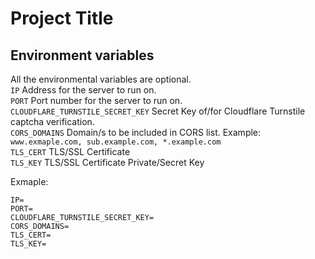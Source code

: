 # Project Title

## Environment variables

All the environmental variables are optional.\
`IP` Address for the server to run on.\
`PORT` Port number for the server to run on.\
`CLOUDFLARE_TURNSTILE_SECRET_KEY` Secret Key of/for Cloudflare Turnstile captcha verification. \
`CORS_DOMAINS` Domain/s to be included in CORS list. Example: `www.exmaple.com, sub.example.com, *.example.com`\
`TLS_CERT` TLS/SSL Certificate\
`TLS_KEY` TLS/SSL Certificate Private/Secret Key

Exmaple:

```env
IP=
PORT=
CLOUDFLARE_TURNSTILE_SECRET_KEY=
CORS_DOMAINS=
TLS_CERT=
TLS_KEY=
```
